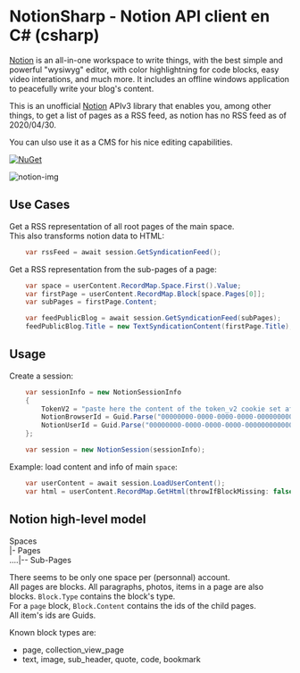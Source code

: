 # NotionSharp - Notion API client en C# (csharp)

[Notion](https://notion.so) is an all-in-one workspace to write things, with the best simple and powerful "wysiwyg" editor, with color highlightning for code blocks, easy video interations, and much more. It includes an offline windows application to peacefully write your blog's content.

This is an unofficial [Notion](https://notion.so) APIv3 library that enables you, among other things, to get a list of pages as a RSS feed, as notion has no RSS feed as of 2020/04/30.

You can ulso use it as a CMS for his nice editing capabilities.

[![NuGet][nuget-img]][nuget-link]

![notion-img]

[nuget-link]: https://www.nuget.org/packages/Softlion.NotionSharp/
[nuget-img]: https://img.shields.io/nuget/v/Softlion.NotionSharp
[notion-img]: https://github.com/softlion/NotionSharp/raw/master/cover.png

## Use Cases

Get a RSS representation of all root pages of the main space.  
This also transforms notion data to HTML:

```csharp
    var rssFeed = await session.GetSyndicationFeed();
```
    
    
Get a RSS representation from the sub-pages of a page:

```csharp
    var space = userContent.RecordMap.Space.First().Value;
    var firstPage = userContent.RecordMap.Block[space.Pages[0]];
    var subPages = firstPage.Content;

    var feedPublicBlog = await session.GetSyndicationFeed(subPages);
    feedPublicBlog.Title = new TextSyndicationContent(firstPage.Title);
```

## Usage

Create a session:

```csharp
    var sessionInfo = new NotionSessionInfo 
    {
        TokenV2 = "paste here the content of the token_v2 cookie set after you logged in notion.so",
        NotionBrowserId = Guid.Parse("00000000-0000-0000-0000-000000000000"), //paste the content of the notion_browser_id cookie
        NotionUserId = Guid.Parse("00000000-0000-0000-0000-000000000000") //paste the content of the notion_user_id cookie
    };

    var session = new NotionSession(sessionInfo);
```

Example: load content and info of main `space`:

```csharp
    var userContent = await session.LoadUserContent();
    var html = userContent.RecordMap.GetHtml(throwIfBlockMissing: false);
```

## Notion high-level model

Spaces  
|- Pages  
....|-- Sub-Pages

There seems to be only one space per (personnal) account.  
All pages are blocks. All paragraphs, photos, items in a page are also blocks. `Block.Type` contains the block's type.  
For a `page` block, `Block.Content` contains the ids of the child pages.  
All item's ids are Guids.

Known block types are:
- page, collection_view_page
- text, image, sub_header, quote, code, bookmark
